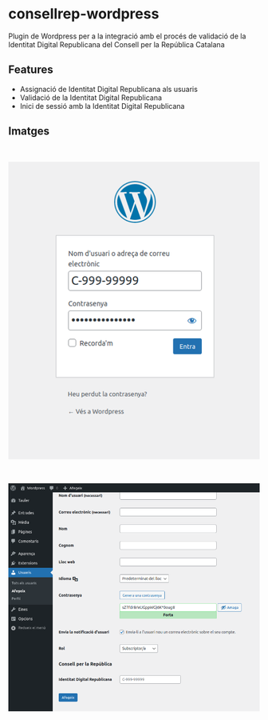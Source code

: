 # consellrep-wordpress
Plugin de Wordpress per a la integració amb el procés de validació de la Identitat Digital Republicana del Consell per la República Catalana

## Features

- Assignació de Identitat Digital Republicana als usuaris
- Validació de la Identitat Digital Republicana
- Inici de sessió amb la Identitat Digital Republicana

## Imatges

<br>

<center>

![Inici de sessió](assets/login.png)

<br>

![Inici de sessió](assets/crear.png)

</center>
